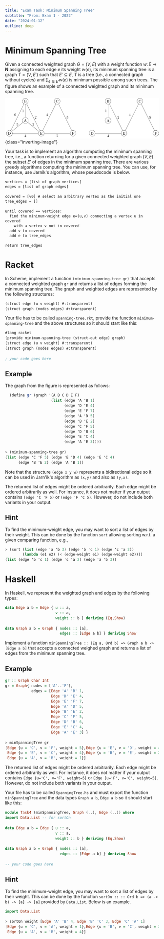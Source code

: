 ```yaml
---
title: "Exam Task: Minimum Spanning Tree"
subtitle: "From: Exam 1 - 2022"
date: "2024-01-12"
outline: deep
---
```


# Minimum Spanning Tree

Given a connected weighted graph $G=(V,E)$ with a weight function $w\colon E\to\mathbf{N}$ assigning
to each edge $e$ its weight $w(e)$, its minimum spanning tree is a graph $T=(V,E')$ such that
$E'\subseteq E$, $T$ is a tree (i.e., a connected graph without cycles) and $\sum_{e\in E'}w(e)$ is
minimum possible among such trees. The figure shows an example of a connected weighted
graph and its minimum spanning tree.

![Left: A connected, weighted graph. Right: Its minimum spanning tree of weight 16.](/img/minimum-spanning-tree-graph.svg){class="inverting-image"}

Your task is to implement an algorithm computing the minimum spanning tree, i.e.,
a function returning for a given connected weighted graph $(V,E)$ the subset $E'$
of edges in the minimum spanning tree. There are various greedy algorithms computing
the minimum spanning tree. You can use, for instance, use Jarnik's algorithm, whose pseudocode 
is below.

```
vertices = [list of graph vertices]
edges = [list of graph edges] 

covered = [v0] # select an arbitrary vertex as the initial one
tree_edges = [] 

until covered == vertices:
  find the minimum-weight edge e=(u,v) connecting a vertex u in covered 
    with a vertex v not in covered
  add v to covered
  add e to tree_edges

return tree_edges
```

# Racket

In Scheme, implement a function `(minimum-spanning-tree gr)` 
that accepts a connected weighted graph `gr` and
returns a list of edges forming the minimum spanning tree. The graph and weighted
edges are represented by the following structures:

```scheme
(struct edge (u v weight) #:transparent)
(struct graph (nodes edges) #:transparent)
```

Your file has to be called `spanning-tree.rkt`, provide the function
`minimum-spanning-tree` and the above structures so it should start like this:
```scheme
#lang racket
(provide minimum-spanning-tree (struct-out edge) graph)
(struct edge (u v weight) #:transparent)
(struct graph (nodes edges) #:transparent)

; your code goes here
```

## Example

The graph from the figure is represented as follows:
```scheme
  (define gr (graph '(A B C D E F)
                     (list (edge 'A 'B 1)
                           (edge 'D 'E 4)
                           (edge 'E 'F 7)
                           (edge 'A 'D 5)
                           (edge 'B 'E 2)
                           (edge 'C 'F 5)
                           (edge 'D 'B 6)
                           (edge 'E 'C 4)
                           (edge 'A 'E 3))))

> (minimum-spanning-tree gr)
(list (edge 'C 'F 5) (edge 'E 'D 4) (edge 'E 'C 4) 
      (edge 'B 'E 2) (edge 'A 'B 1))
```

Note that the structure `(edge x y w)` represents a bidirectional 
edge so it can be used in Jarn\'ik's algorithm as `(x,y)` and also as 
`(y,x)`.

The returned list of edges might be ordered arbitrarily. Each edge might be ordered 
arbitrarily as well. For instance, it does not matter if your output contains 
`(edge 'C 'F 5)` or `(edge 'F 'C 5)`. However,
do not include both variants in your output.

## Hint

To find the minimum-weight edge, you may want to sort a list of edges by their
weight. This can be done by the function `sort` 
allowing sorting w.r.t. a given comparing function, e.g., 
```scheme
> (sort (list (edge 'a 'b 3) (edge 'b 'c 1) (edge 'c 'a 2)) 
        (lambda (e1 e2) (< (edge-weight e1) (edge-weight e2))))
(list (edge 'b 'c 1) (edge 'c 'a 2) (edge 'a 'b 3))
```


# Haskell

In Haskell, we represent the weighted graph and edges by the following types:
```haskell
data Edge a b = Edge { u :: a,
                       v :: a,
                       weight :: b } deriving (Eq,Show)

data Graph a b = Graph { nodes :: [a],
                         edges :: [Edge a b] } deriving Show  
```

Implement a function 
`minSpanningTree :: (Eq a, Ord b) => Graph a b -> [Edge a b]`
that accepts a connected weighed graph and returns a list of edges from the 
minimum spanning tree.

## Example

```haskell
gr :: Graph Char Int
gr = Graph{ nodes = ['A'..'F'],
            edges = [Edge 'A' 'B' 1,
                     Edge 'D' 'E' 4,
                     Edge 'E' 'F' 7,
                     Edge 'A' 'D' 5,
                     Edge 'B' 'E' 2,
                     Edge 'C' 'F' 5,
                     Edge 'D' 'B' 6,
                     Edge 'E' 'C' 4,
                     Edge 'A' 'E' 3] }

> minSpanningTree gr
[Edge {u = 'C', v = 'F', weight = 5},Edge {u = 'E', v = 'D', weight = 4},
 Edge {u = 'E', v = 'C', weight = 4},Edge {u = 'B', v = 'E', weight = 2},
 Edge {u = 'A', v = 'B', weight = 1}]
```

The returned list of edges might be ordered arbitrarily.  Each edge might be ordered arbitrarily as
well.  For instance, it does not matter if your output contains `Edge {u='C', v='F', weight=5}` or
`Edge {u='F', v='C', weight=5}`. However, do not include both variants in your output.

Your file has to be called `SpanningTree.hs` and must export the function
`minSpanningTree` and the data types `Graph a b`,
`Edge a b` so it should start like this:
```haskell
module Task4 (minSpanningTree, Graph (..), Edge (..)) where
import Data.List -- for sortOn

data Edge a b = Edge { u :: a,
                       v :: a,
                       weight :: b } deriving (Eq,Show)

data Graph a b = Graph { nodes :: [a],
                         edges :: [Edge a b] } deriving Show  

-- your code goes here
```

## Hint
To find the minimum-weight edge, you may want to sort a list of edges by their
weight. This can be done by the function
`sortOn :: :: Ord b => (a -> b) -> [a] -> [a]` 
provided by `Data.List`. Below is an example.
```haskell
import Data.List

> sortOn weight [Edge 'A' 'B' 4, Edge 'B' 'C' 3, Edge 'C' 'A' 1]
[Edge {u = 'C', v = 'A', weight = 1},Edge {u = 'B', v = 'C', weight = 3},
 Edge {u = 'A', v = 'B', weight = 4}]
```
